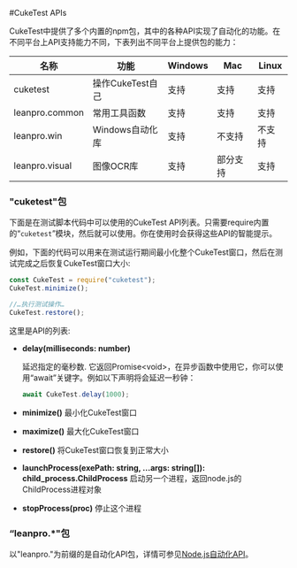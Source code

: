 #CukeTest APIs

CukeTest中提供了多个内置的npm包，其中的各种API实现了自动化的功能。在不同平台上API支持能力不同，下表列出不同平台上提供包的能力：

名称 | 功能 | Windows | Mac | Linux
---|---|---|---|---
cuketest | 操作CukeTest自己| 支持 | 支持 | 支持 |
leanpro.common | 常用工具函数 | 支持 | 支持 | 支持 |
leanpro.win | Windows自动化库 | 支持 | 不支持 | 不支持 |
leanpro.visual | 图像OCR库 | 支持 | 部分支持 | 支持 |


### "cuketest"包

下面是在测试脚本代码中可以使用的CukeTest API列表。只需要require内置的“`cuketest`”模块，然后就可以使用。你在使用时会获得这些API的智能提示。

例如，下面的代码可以用来在测试运行期间最小化整个CukeTest窗口，然后在测试完成之后恢复CukeTest窗口大小:

```javascript
const CukeTest = require("cuketest");
CukeTest.minimize();

//…执行测试操作…
CukeTest.restore();
```

这里是API的列表:
* **delay(milliseconds: number)**
    
    延迟指定的毫秒数. 它返回Promise\<void>，在异步函数中使用它，你可以使用“await”关键字。例如以下声明将会延迟一秒钟：
   ```javascript
   await CukeTest.delay(1000);
   ```

* **minimize()**
    最小化CukeTest窗口

* **maximize()**
    最大化CukeTest窗口

* **restore()**
    将CukeTest窗口恢复到正常大小
    
* **launchProcess(exePath: string, ...args: string[]): child_process.ChildProcess**
    启动另一个进程，返回node.js的ChildProcess进程对象
    
* **stopProcess(proc)**
    停止这个进程

### “leanpro.*"包

以"leanpro."为前缀的是自动化API包，详情可参见[Node.js自动化API](/node_api)。